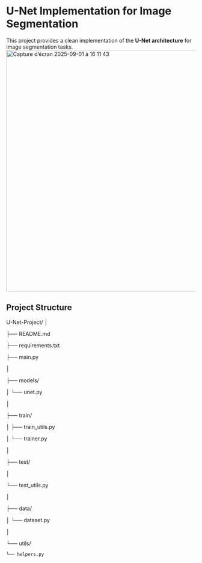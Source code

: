# U-Net Implementation for Image Segmentation

This project provides a clean implementation of the **U-Net architecture** for image segmentation tasks.
<img width="946" height="644" alt="Capture d’écran 2025-09-01 à 16 11 43" src="https://github.com/user-attachments/assets/2a98bb37-b1cd-41a5-b52f-fb650f51a136" />

## Project Structure
U-Net-Project/
│

├── README.md

├── requirements.txt

├── main.py

│

├── models/

│   └── unet.py

│

├── train/

│   ├── train_utils.py

│   └── trainer.py

│

├── test/

│

└── test_utils.py

│

├── data/

│   └── dataset.py

│

└── utils/

    └── helpers.py

